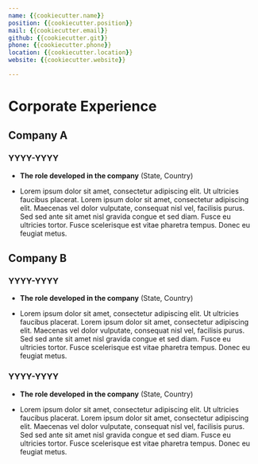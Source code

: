 ```yaml
---
name: {{cookiecutter.name}}
position: {{cookiecutter.position}}
mail: {{cookiecutter.email}}
github: {{cookiecutter.git}}
phone: {{cookiecutter.phone}}
location: {{cookiecutter.location}}
website: {{cookiecutter.website}}

---
```


Corporate Experience
====================

Company A
---------

### YYYY-YYYY
* **The role developed in the company** (State, Country)

* Lorem ipsum dolor sit amet, consectetur adipiscing elit. Ut ultricies faucibus
  placerat. Lorem ipsum dolor sit amet, consectetur adipiscing elit. Maecenas
vel dolor vulputate, consequat nisl vel, facilisis purus. Sed sed ante sit amet
nisl gravida congue et sed diam. Fusce eu ultricies tortor. Fusce scelerisque
est vitae pharetra tempus. Donec eu feugiat metus. 

Company B
---------

### YYYY-YYYY
* **The role developed in the company** (State, Country)

* Lorem ipsum dolor sit amet, consectetur adipiscing elit. Ut ultricies faucibus
  placerat. Lorem ipsum dolor sit amet, consectetur adipiscing elit. Maecenas
vel dolor vulputate, consequat nisl vel, facilisis purus. Sed sed ante sit amet
nisl gravida congue et sed diam. Fusce eu ultricies tortor. Fusce scelerisque
est vitae pharetra tempus. Donec eu feugiat metus. 


### YYYY-YYYY
* **The role developed in the company** (State, Country)

* Lorem ipsum dolor sit amet, consectetur adipiscing elit. Ut ultricies faucibus
  placerat. Lorem ipsum dolor sit amet, consectetur adipiscing elit. Maecenas
vel dolor vulputate, consequat nisl vel, facilisis purus. Sed sed ante sit amet
nisl gravida congue et sed diam. Fusce eu ultricies tortor. Fusce scelerisque
est vitae pharetra tempus. Donec eu feugiat metus. 
